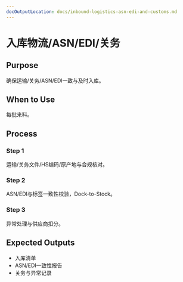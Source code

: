 ```yaml
---
docOutputLocation: docs/inbound-logistics-asn-edi-and-customs.md
---
```


# 入库物流/ASN/EDI/关务

## Purpose

确保运输/关务/ASN/EDI一致与及时入库。

## When to Use

每批来料。

## Process

### Step 1

运输/关务文件/HS编码/原产地与合规核对。

### Step 2

ASN/EDI与标签一致性校验，Dock-to-Stock。

### Step 3

异常处理与供应商扣分。

## Expected Outputs

- 入库清单
- ASN/EDI一致性报告
- 关务与异常记录
